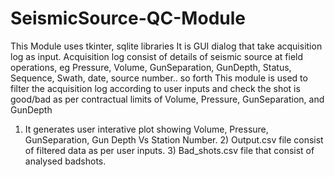 # SeismicSource-QC-Module
This Module uses tkinter, sqlite libraries
It is GUI dialog that take acquisition log as input.
Acquisition log consist of details of seismic source at field operations, eg Pressure, Volume, GunSeparation, GunDepth, Status, Sequence, Swath, date, source number.. so forth
This module is used to filter the acquisition log according to user inputs and check the shot is good/bad as per contractual limits of Volume, Pressure, GunSeparation, and GunDepth
1) It generates user interative plot showing Volume, Pressure, GunSeparation, Gun Depth Vs Station Number. 2) Output.csv file consist of filtered data as per user inputs. 3) Bad_shots.csv file that consist of analysed badshots.
